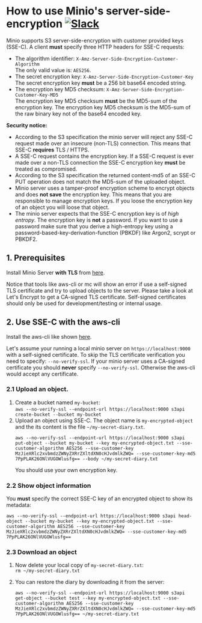 # How to use Minio's server-side-encryption [![Slack](https://slack.minio.io/slack?type=svg)](https://slack.minio.io)

Minio supports S3 server-side-encryption with customer provided keys (SSE-C).
A client **must** specify three HTTP headers for SSE-C requests:
 - The algorithm identifier: `X-Amz-Server-Side-Encryption-Customer-Algorithm`  
   The only valid value is: `AES256`.
 - The secret encryption key: `X-Amz-Server-Side-Encryption-Customer-Key`  
   The secret encryption key **must** be a 256 bit base64 encoded string.
 - The encryption key MD5 checksum: `X-Amz-Server-Side-Encryption-Customer-Key-MD5`  
   The encryption key MD5 checksum **must** be the MD5-sum of the encryption key.
   The encryption key MD5 checksum is the MD5-sum of the raw binary key not of the
   base64 encoded key.

**Security notice:**
 - According to the S3 specification the minio server will reject any SSE-C request made over an insecure (non-TLS) connection. This means that SSE-C **requires** TLS / HTTPS.
 - A SSE-C request contains the encryption key. If a SSE-C request is ever made over a non-TLS connection the SSE-C encryption key **must** be treated as compromised.
 - According to the S3 specification the returned content-md5 of an SSE-C PUT operation does not match the MD5-sum of the uploaded object.
 - Minio server uses a tamper-proof encryption scheme to encrypt objects and
   does **not save** the encryption key. This means that you are responsible to manage encryption keys. If you loose the encryption key of an object you will loose that object.
 - The minio server expects that the SSE-C encryption key is of *high entropy*.
   The encryption key is **not** a password. If you want to use a password make
   sure that you derive a high-entropy key using a password-based-key-derivation-function (PBKDF) like Argon2, scrypt or PBKDF2.

 ## 1. Prerequisites

Install Minio Server **with TLS** from [here](https://docs.minio.io/docs/how-to-secure-access-to-minio-server-with-tls).

Notice that tools like aws-cli or mc will show an error if use a self-signed TLS certificate and try to upload objects to the server. Please take a look at Let's Encrypt to get a CA-signed TLS certificate. Self-signed certificates should only be used for development/testing or internal usage.

## 2. Use SSE-C with the aws-cli

Install the aws-cli like shown [here](https://docs.minio.io/docs/aws-cli-with-minio).

Let's assume your running a local minio server on `https://localhost:9000` with
a self-signed certificate. To skip the TLS certificate verification you need to
specify: `--no-verify-ssl`. If your minio server uses a CA-signed certificate you
should **never** specify `--no-verify-ssl`. Otherwise the aws-cli would accept
any certificate. 

### 2.1 Upload an object.

1. Create a bucket named `my-bucket`:  
`aws --no-verify-ssl --endpoint-url https://localhost:9000 s3api create-bucket --bucket my-bucket`
2. Upload an object using SSE-C. The object name is `my-encrypted-object` and the
   its content is the file `~/my-secret-diary.txt`.
    ```
    aws --no-verify-ssl --endpoint-url https://localhost:9000 s3api put-object --bucket my-bucket --key my-encrypted-object.txt --sse-customer-algorithm AES256 --sse-customer-key MzJieXRlc2xvbmdzZWNyZXRrZXltdXN0cHJvdmlkZWQ= --sse-customer-key-md5 7PpPLAK26ONlVUGOWlusfg== --body ~/my-secret-diary.txt
    ```
    You should use your own encryption key.

### 2.2 Show object information
  You **must** specify the correct SSE-C key of an encrypted object to show its metadata:
  ```
  aws --no-verify-ssl --endpoint-url https://localhost:9000 s3api head-object --bucket my-bucket --key my-encrypted-object.txt --sse-customer-algorithm AES256 --sse-customer-key MzJieXRlc2xvbmdzZWNyZXRrZXltdXN0cHJvdmlkZWQ= --sse-customer-key-md5 7PpPLAK26ONlVUGOWlusfg==
  ```

### 2.3 Download an object

1. Now delete your local copy of `my-secret-diary.txt`:  
   `rm ~/my-secret-diary.txt` 
   
2. You can restore the diary by downloading it from the server:
   ```
   aws --no-verify-ssl --endpoint-url https://localhost:9000 s3api get-object --bucket test --key my-encrypted-object.txt --sse-customer-algorithm AES256 --sse-customer-key MzJieXRlc2xvbmdzZWNyZXRrZXltdXN0cHJvdmlkZWQ= --sse-customer-key-md5 7PpPLAK26ONlVUGOWlusfg== ~/my-secret-diary.txt
   ```